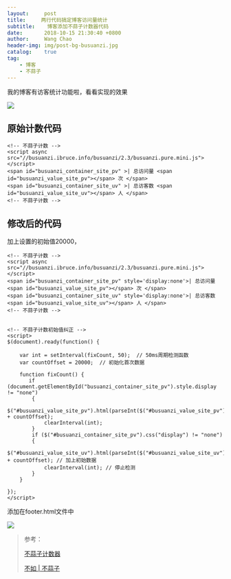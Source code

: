 ```yaml
---
layout:     post
title:     两行代码搞定博客访问量统计
subtitle:	 博客添加不蒜子计数器代码
date:       2018-10-15 21:30:40 +0800
author:     Wang Chao
header-img: img/post-bg-busuanzi.jpg
catalog:    true
tag:
    - 博客
    - 不蒜子
---
```


我的博客有访客统计功能啦，看看实现的效果

![](http://wcc-blog.oss-cn-beijing.aliyuncs.com/img/20181014-KeilBin/sc.jpg)



## 原始计数代码

	<!-- 不蒜子计数 -->
	<script async src="//busuanzi.ibruce.info/busuanzi/2.3/busuanzi.pure.mini.js"></script>
	<span id="busuanzi_container_site_pv" >| 总访问量 <span id="busuanzi_value_site_pv"></span> 次 </span>
	<span id="busuanzi_container_site_uv" >| 总访客数 <span id="busuanzi_value_site_uv"></span> 人 </span>
	<!-- 不蒜子计数 -->	

## 修改后的代码

加上设置的初始值20000，


	<!-- 不蒜子计数 -->
	<script async src="//busuanzi.ibruce.info/busuanzi/2.3/busuanzi.pure.mini.js"></script>
	<span id="busuanzi_container_site_pv" style='display:none'>| 总访问量 <span id="busuanzi_value_site_pv"></span> 次 </span>
	<span id="busuanzi_container_site_uv" style='display:none'>| 总访客数 <span id="busuanzi_value_site_uv"></span> 人 </span>
	<!-- 不蒜子计数 -->	


	<!-- 不蒜子计数初始值纠正 -->
	<script>
    $(document).ready(function() {

        var int = setInterval(fixCount, 50);  // 50ms周期检测函数
        var countOffset = 20000;  // 初始化首次数据

        function fixCount() {            
           if (document.getElementById("busuanzi_container_site_pv").style.display != "none")
            {
                $("#busuanzi_value_site_pv").html(parseInt($("#busuanzi_value_site_pv").html()) + countOffset); 
                clearInterval(int);
            }                  
            if ($("#busuanzi_container_site_pv").css("display") != "none")
            {
                $("#busuanzi_value_site_uv").html(parseInt($("#busuanzi_value_site_uv").html()) + countOffset); // 加上初始数据 
                clearInterval(int); // 停止检测
            }  
        }
           	
    });
	</script> 


添加在footer.html文件中

![](http://wcc-blog.oss-cn-beijing.aliyuncs.com/img/20181014-KeilBin/busuanzi.jpg)


> 参考：
> 
> [不蒜子计数器](http://busuanzi.ibruce.info/)
> 
> [不如 | 不蒜子](http://ibruce.info/2015/04/04/busuanzi/)